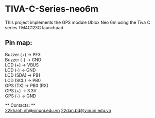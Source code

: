 # TIVA-C-Series-neo6m
This project implements the GPS module Ublox Neo 6m using the Tiva C series TM4C123G launchpad.

 ## Pin map: 

Buzzer (+) -> PF3\
Buzzer (-) -> GND\
LCD (+) -> VBUS\
LCD (-) -> GND\
LCD (SDA) -> PB1\
LCD (SCL) -> PB0\
GPS (TX) -> PB0 (RX)\
GPS (+) -> 3.3V\
GPS (-) -> GND

** Contacts: ** \
22khanh.nh@vinuni.edu.vn
22dan.bd@vinuni.edu.vn
